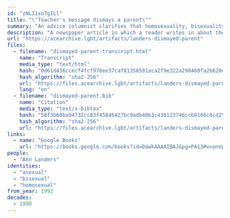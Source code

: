 ```yaml
---
id: "zNL11xo7gILl"
title: "\"Teacher's message dismays a parent\""
summary: "An advice columnist clarifies that homosexuality, bisexuality, and asexuality are not sexes"
description: "A newspaper article in which a reader writes in about their son being taught in school that there are \"five sexes,\" including homosexual, bisexual, and asexual. The columnist clarifies that the latter three are not sexes, but \"biochemical-genetic alterations.\""
url: "https://acearchive.lgbt/artifacts/landers-dismayed-parent"
files:
  - filename: "dismayed-parent-transcript.html"
    name: "Transcript"
    media_type: "text/html"
    hash: "0d61d436ccecf4fcf978ee37caf81358591aca2f9e322a298460fa2b620eeaf8"
    hash_algorithm: "sha2-256"
    url: "https://files.acearchive.lgbt/artifacts/landers-dismayed-parent/dismayed-parent-transcript.html"
    lang: "en"
  - filename: "dismayed-parent.bib"
    name: "Citation"
    media_type: "text/x-bibtex"
    hash: "58f3b60ba94732cc83f45846427bc9adb40b3c438123746ccb8166c0cd256708"
    hash_algorithm: "sha2-256"
    url: "https://files.acearchive.lgbt/artifacts/landers-dismayed-parent/dismayed-parent.bib"
links:
  - name: "Google Books"
    url: "https://books.google.com/books?id=DawkAAAAIBAJ&pg=PA13#v=onepage&q&f=false"
people:
  - "Ann Landers"
identities:
  - "asexual"
  - "bisexual"
  - "homosexual"
from_year: 1992
decades:
  - 1990
---
```

